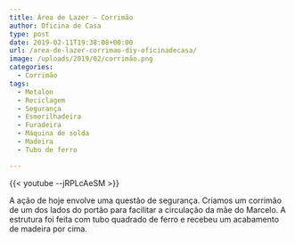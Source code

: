 ```yaml
---
title: Área de Lazer – Corrimão
author: Oficina de Casa
type: post
date: 2019-02-11T19:38:08+00:00
url: /area-de-lazer-corrimao-diy-oficinadecasa/
image: /uploads/2019/02/corrimão.png
categories:
  - Corrimão
tags:
  - Metalon
  - Reciclagem
  - Segurança
  - Esmerilhadeira
  - Furadeira
  - Máquina de solda
  - Madeira
  - Tubo de ferro

---
```

{{< youtube --jRPLcAeSM >}}

A ação de hoje envolve uma questão de segurança. Criamos um corrimão de um dos lados do portão para facilitar a circulação da mãe do Marcelo. A estrutura foi feita com tubo quadrado de ferro e recebeu um acabamento de madeira por cima.
